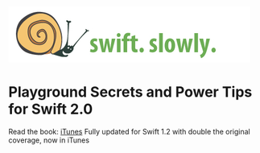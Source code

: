 ![](../images/banner.jpg "Swift Slowly")

# Playground Secrets and Power Tips for Swift 2.0

Read the book: [iTunes](https://itunes.apple.com/us/book/playground-secrets-power-tips/id982838034) Fully updated for Swift 1.2 with double the original coverage, now in iTunes